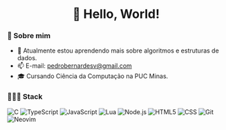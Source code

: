 <h1 align=center> 👋 Hello, World! </h1> 

### 🚀 Sobre mim

- 📒 Atualmente estou aprendendo mais sobre algoritmos e estruturas de dados.
- 📫 E-mail: pedrobernardesv@gmail.com
- 🎓 Cursando Ciência da Computação na PUC Minas.

### 🧑🏽‍💻 Stack
![C](https://img.shields.io/badge/-C-000?&logo=C&logoColor=007ACC)
![TypeScript](https://img.shields.io/badge/-TypeScript-000?&logo=TypeScript&logoColor=007ACC)
![JavaScript](https://img.shields.io/badge/-JavaScript-000?&logo=JavaScript&logoColor=ddc508)
![Lua](https://img.shields.io/badge/-Lua-000?&logo=Lua&logoColor=0011ff)
![Node.js](https://img.shields.io/badge/-Node-000?&logo=node.js)
![HTML5](https://img.shields.io/badge/-HTML5-000?&logo=html5&logoColor=E34F26)
![CSS](https://img.shields.io/badge/-CSS-000?&logo=css3&logoColor=1572B6)
![Git](https://img.shields.io/badge/-Git-000?&logo=git&logoColor=F05032)
![Neovim](https://img.shields.io/badge/-Neovim-000?&logo=neovim)
